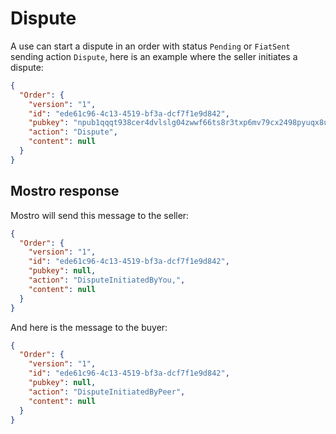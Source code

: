 # Dispute

A use can start a dispute in an order with status `Pending` or `FiatSent` sending action `Dispute`, here is an example where the seller initiates a dispute:

```json
{
  "Order": {
    "version": "1",
    "id": "ede61c96-4c13-4519-bf3a-dcf7f1e9d842",
    "pubkey": "npub1qqqt938cer4dvlslg04zwwf66ts8r3txp6mv79cx2498pyuqx8uq0c7qkj",
    "action": "Dispute",
    "content": null
  }
}
```

## Mostro response

Mostro will send this message to the seller:

```json
{
  "Order": {
    "version": "1",
    "id": "ede61c96-4c13-4519-bf3a-dcf7f1e9d842",
    "pubkey": null,
    "action": "DisputeInitiatedByYou,",
    "content": null
  }
}
```

And here is the message to the buyer:

```json
{
  "Order": {
    "version": "1",
    "id": "ede61c96-4c13-4519-bf3a-dcf7f1e9d842",
    "pubkey": null,
    "action": "DisputeInitiatedByPeer",
    "content": null
  }
}
```
